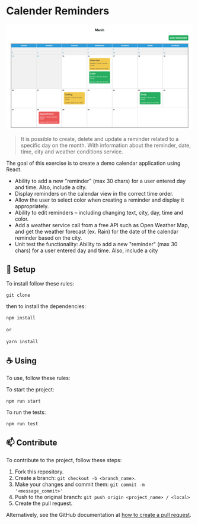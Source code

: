 # Calender Reminders

 <img src="./assets/desktop-fullsize.png" alt="exemplo imagem"  />

> It is possible to create, delete and update a reminder related to a specific day on the month. With information about the reminder, date, time, city and weather conditions service.

The goal of this exercise is to create a demo calendar application using React.

- Ability to add a new "reminder" (max 30 chars) for a user entered day and time. Also,
include a city.
- Display reminders on the calendar view in the correct time order.
- Allow the user to select color when creating a reminder and display it appropriately.
- Ability to edit reminders – including changing text, city, day, time and color.
- Add a weather service call from a free API such as Open Weather Map, and get the
weather forecast (ex. Rain) for the date of the calendar reminder based on the city.
- Unit test the functionality: Ability to add a new "reminder" (max 30 chars) for a user
entered day and time. Also, include a city

## 🚀 Setup

To install follow these rules:

```
git clone
```

then to install the dependencies:

```
npm install

or

yarn install
```

## ☕ Using

To use, follow these rules:

To start the project:

```
npm run start
```

To run the tests:

```
npm run test
```

## 📫 Contribute

To contribute to the project, follow these steps:

1. Fork this repository.
2. Create a branch: `git checkout -b <branch_name>`.
3. Make your changes and commit them: `git commit -m '<message_commit>'`
4. Push to the original branch: `git push origin <project_name> / <local>`
5. Create the pull request.

Alternatively, see the GitHub documentation at [how to create a pull request](<https://help.github.com/en/github/collaborating-with-issues-and-pull-requests/creating-a-pull-request>).
